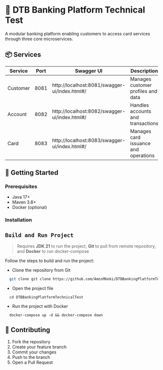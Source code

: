 
# 🏦 DTB Banking Platform Technical Test

A modular banking platform enabling customers to access card services through three core microservices.


## 📦 Services

| Service  | Port | Swagger UI                                    | Description                          |
| -------- | ---- | --------------------------------------------- | ------------------------------------ |
| Customer | 8081 | http://localhost:8081/swagger-ui/index.html#/ | Manages customer profiles and data   |
| Account  | 8082 | http://localhost:8082/swagger-ui/index.html#/ | Handles accounts and transactions    |
| Card     | 8083 | http://localhost:8083/swagger-ui/index.html#/ | Manages card issuance and operations |

## 🚀 Getting Started

### Prerequisites

- Java 17+
- Maven 3.8+
- Docker (optional)

### Installation

## `Build and Run Project`

> Requires **JDK 21** to run the project, **Git** to pull from remote repository, and **Docker** to run docker-compose

Follow the steps to build and run the project:

- Clone the repository from Git

```bash
  git clone git clone https://github.com/AmosMbeki/DTBBankingPlatformTechnicalTest.git
```

- Open the project file

```shell
  cd DTBBankingPlatformTechnicalTest
```

- Run the project with Docker

```shell
  docker-compose up -d && docker-compose down
```

<!-- ## 🧪 Testing
```bash
mvn test
``` -->

## 🤝 Contributing

1. Fork the repository
2. Create your feature branch
3. Commit your changes
4. Push to the branch
5. Open a Pull Request

